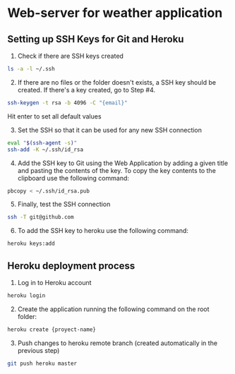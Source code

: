 # Web-server for weather application

## Setting up SSH Keys for Git and Heroku

1. Check if there are SSH keys created
```sh
ls -a -l ~/.ssh
```

2. If there are no files or the folder doesn't exists, a SSH key should be created. If there's a key created, go to Step #4.
```sh
ssh-keygen -t rsa -b 4096 -C "{email}"
```
Hit enter to set all default values

3. Set the SSH so that it can be used for any new SSH connection
```sh
eval "$(ssh-agent -s)"
ssh-add -K ~/.ssh/id_rsa
```

4. Add the SSH key to Git using the Web Application by adding a given title and pasting the contents of the key. To copy the key contents to the clipboard use the following command:
```sh
pbcopy < ~/.ssh/id_rsa.pub
```

5. Finally, test the SSH connection
```sh
ssh -T git@github.com
```

6. To add the SSH key to heroku use the following command:
```sh
heroku keys:add
```

## Heroku deployment process

1. Log in to Heroku account
```sh
heroku login
```

2. Create the application running the following command on the root folder:
```sh
heroku create {proyect-name}
```

3. Push changes to heroku remote branch (created automatically in the previous step)
```sh
git push heroku master
```

